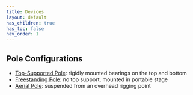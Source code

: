 ```yaml
---
title: Devices
layout: default
has_children: true
has_toc: false
nav_order: 1
---
```


## Pole Configurations

- [Top-Supported Pole](top_supported_pole.html): rigidly mounted bearings on the top and bottom
- [Freestanding Pole](freestanding_pole.html): no top support, mounted in portable stage
- [Aerial Pole](aerial_pole.html): suspended from an overhead rigging point